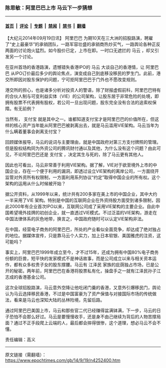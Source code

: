 ### 陈思敏：阿里巴巴上市 马云下一步猜想

---

#### [首页](../../../..?n4252400) &nbsp;|&nbsp; [评论](../../../../../epoch-comment?n4252400) &nbsp;|&nbsp; [专题](../../../../../epoch-special?n4252400) &nbsp;|&nbsp; [禁闻](../../../../../epoch-news?n4252400) &nbsp;|&nbsp; [禁书](../../../../../books?n4252400) &nbsp;|&nbsp; [翻墙](https://github.com/gfw-breaker/nogfw/blob/master/README.md?n4252400)


<div class="post_content" id="artbody" itemprop="articleBody">
 <!-- article content begin -->
 <p>
  【大纪元2014年09月19日讯】
  <ok href="https://www.epochtimes.com/gb/tag/%E9%98%BF%E9%87%8C%E5%B7%B4%E5%B7%B4.html">
   阿里巴巴
  </ok>
  为期10天在三大洲的招股路演，聘雇了“史上最豪华”的承销团队，一路军容壮盛的承销商热炒买气，一路舆论各种正反两面的讨论炮火猛烈。如今股价已定，上市在即。一时口无遮拦的
  <ok href="https://www.epochtimes.com/gb/tag/%E9%A9%AC%E4%BA%91.html">
   马云
  </ok>
  ，却又引发另一个讨论。
 </p>
 <p>
  在亚州首场的香港路演，遗憾错失香港IPO的
  <ok href="https://www.epochtimes.com/gb/tag/%E9%A9%AC%E4%BA%91.html">
   马云
  </ok>
  大谈自己的香港情，让
  <ok href="https://www.epochtimes.com/gb/tag/%E9%98%BF%E9%87%8C%E5%B7%B4%E5%B7%B4.html">
   阿里巴巴
  </ok>
  从IPO订价最后多少的舆论焦点，演变成自己到底移没移民的罗生门。此前，港交所即因对股东保护的问题，宁可拒阿里巴巴于门外也不愿改变规则。
 </p>
 <p>
  港交所的担心，也是诸多分析对投资人的警语，除了财报虚假前科，阿里巴巴特有的合伙人制与可变利益实体（VIE）的公司架构，让股东居于非常危险的处境，即拥有股票不代表拥有股权，若公司一旦出现问题，股东完全没有合法的追索权保障。有无前例？
 </p>
 <p>
  当然有，
  <ok href="https://www.epochtimes.com/gb/tag/%E6%94%AF%E4%BB%98%E5%AE%9D.html">
   支付宝
  </ok>
  就是其中之一。谁都知道支付宝才是阿里巴巴的价值所在，但这样的核心资产当年能从阿里巴巴被剥离出去，就是马云滥用VIE架构。马云当年为什么瞒着董事会剥离支付宝？
 </p>
 <p>
  回顾媒体报导，马云的说词与主要理由，就是中国政府对第三方支付牌照的管理。但是股权结构同为外资公司的腾讯财付通以及其他，为什么没有这个问题？由此可见，不论阿里巴巴还是
  <ok href="https://www.epochtimes.com/gb/tag/%E6%94%AF%E4%BB%98%E5%AE%9D.html">
   支付宝
  </ok>
  ，决定其生与死的，除了马云更有其他人。
 </p>
 <p>
  因此也可看出，马云非常善于利用VIE架构。据了解，VIE对于欲至境外上市的中国企业，存在一个便于利用的漏洞，即透过设立VIE架构的离岸公司，一方面绕开监管对外资所有权限制，一方面利用系列协议“约定”取得中国企业的所有权。这个架构的运用从什么时候被开始？
 </p>
 <p>
  据公开资料，从1999年以来，统计共有200多家在美上市的中国企业，其中大约一半采用了VIE 架构。特别是中国的互联网企业在外资持股方面受到诸多限制，因此2000年有企业首次IPO以来，互联网公司成了采用VIE架构的主要企业。自此中国希望境外挂牌的初创企业，就一直透过VIE模式。不过泛滥的VIE架构，游走在中国法律体系的灰色地带，换言之，中国政府随时可以认定VIE架构非法。
 </p>
 <p>
  在中国，经营电子商务的阿里巴巴，所处的产业看似全面竞争，却达成了绝对独占的地位。据媒体宣传，只是靠马云个人实力，加上日本软银、美国雅虎的注资，这可能吗？
 </p>
 <p>
  事实上，阿里巴巴1999年成立至今，才不过15年，还成为拥有中国80%电子商务份额的巨兽，短平快的发家模式不是神话故事，而是公司成立以来与相关资本运作，都有众多权贵子女的股东撑腰。马云有
  <ok href="https://www.epochtimes.com/gb/tag/%E6%B1%9F%E6%B3%BD%E6%B0%91.html">
   江泽民
  </ok>
  家族的庇荫独占市场，已是公开的秘密。两年前，阿里巴巴在香港将股票私有化，操盘手之一就有江泽民孙子江志成的香港基金公司。
 </p>
 <p>
  这次全球招股路演，马云意外空降让他吃闭门羹的香港，又意外引爆移民门，舆论认为马云选择移民香港，不过是中国富豪为了资产保值与对接国际市场的传统做法，看来是马云也深知大陆的丛林险境，先留后路。
 </p>
 <p>
  通过阿里巴巴美国上市，马云和那些官二代已经赚得盆满钵满，下一步，马云的日子恐怕不会那么好过。马云是要慢慢收手，还是身不由己继续为背后的人物苦撑局面？通过不正手段爬上云端的人，最后都会摔得很惨，这个道理，想必马云不会不懂。
 </p>
 <p>
  责任编辑：高义
 </p>
 <!-- article content end -->
 <div id="below_article_ad">
 </div>
</div>


---

原文链接（需翻墙）：https://www.epochtimes.com/gb/14/9/19/n4252400.htm